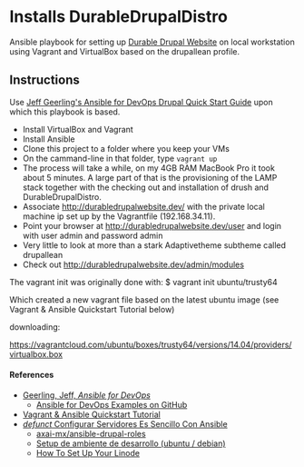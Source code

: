 # Installs DurableDrupalDistro 

Ansible playbook for setting up [Durable Drupal Website](https://github.com/DurableDrupal/durable-drupal-website) on local workstation using Vagrant and VirtualBox based on the drupallean profile.

## Instructions

Use [Jeff Geerling's Ansible for DevOps Drupal Quick Start Guide](https://github.com/geerlingguy/ansible-for-devops/tree/master/drupal#quick-start-guide) upon which this playbook is based.

* Install VirtualBox and Vagrant
* Install Ansible
* Clone this project to a folder where you keep your VMs
* On the cammand-line in that folder, type `vagrant up`
* The process will take a while, on my 4GB RAM MacBook Pro it took about 5 minutes. A large part of that is the provisioning of the LAMP stack together with the checking out and installation of drush and DurableDrupalDistro.
* Associate http://durabledrupalwebsite.dev/ with the private local machine ip set up by the Vagrantfile (192.168.34.11).
* Point your browser at http://durabledrupalwebsite.dev/user and login with user admin and password admin
* Very little to look at more than a stark Adaptivetheme subtheme called drupallean
* Check out http://durabledrupalwebsite.dev/admin/modules

The vagrant init was originally done with:
$ vagrant init ubuntu/trusty64

Which created a new vagrant file based on the latest ubuntu image (see Vagrant & Ansible Quickstart Tutorial below)

downloading:

https://vagrantcloud.com/ubuntu/boxes/trusty64/versions/14.04/providers/virtualbox.box

#### References

* [Geerling, Jeff, *Ansible for DevOps*](https://leanpub.com/ansible-for-devops)
  * [Ansible for DevOps Examples on GitHub](https://github.com/geerlingguy/ansible-for-devops)
* [Vagrant & Ansible Quickstart Tutorial](http://adamcod.es/2014/09/23/vagrant-ansible-quickstart-tutorial.html)
* [*defunct* Configurar Servidores Es Sencillo Con Ansible](http://guate2014.drupal-centroamerica.org/session/configurar-servidores-es-sencillo-con-ansible)
  * [axai-mx/ansible-drupal-roles](https://github.com/axai-mx/ansible-drupal-roles)
  * [Setup de ambiente de desarrollo (ubuntu / debian)](http://www.axai.com.mx/es/blog/setup-de-ambiente-de-desarrollo-ubuntu-debian)
  * [How To Set Up Your Linode](http://feross.org/how-to-setup-your-linode/)
